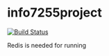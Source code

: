 # info7255project
[![Build Status](https://travis-ci.com/yingy4/info7255project.svg?token=MhK3sbTiV4mHtzSaDR8S&branch=master)](https://travis-ci.com/yingy4/info7255project)

Redis is needed for running
